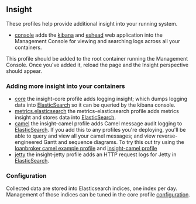 ## Insight

These profiles help provide additional insight into your running system.

* [console](/fabric/profiles/insight/console.profile) adds the [kibana](http://www.elasticsearch.org/overview/kibana/) and [eshead](http://mobz.github.io/elasticsearch-head/) web application into the Management Console for viewing and searching logs across all your containers.

This profile should be added to the root container running the Management Console. Once you've added it, reload the page and the Insight perspective should appear.

 ### Adding more insight into your containers

* [core](/fabric/profiles/insight/core.profile) the insight-core profile adds logging insight; which dumps logging data into [ElasticSearch](http://www.elasticsearch.org/) so it can be queried by the kibana console.
* [metrics.elasticsearch](/fabric/profiles/insight/metrics.elasticsearch.profile) the metrics-elasticsearch profile adds metrics insight and stores data into [ElasticSearch](http://www.elasticsearch.org/).
* [camel](/fabric/profiles/insight/camel.profile) the insight-camel profile adds Camel message audit logging to [ElasticSearch](http://www.elasticsearch.org/). If you add this to any profiles you're deploying, you'll be able to query and view all your camel messages; and view reverse-engineered Gantt and sequence diagrams. To try this out try using the [loanbroker camel example profile](/fabric/profiles/example/camel/loanbroker.profile) and [insight-camel profile](/fabric/profiles/insight/camel.profile)
* [jetty](/fabric/profiles/insight/jetty.profile) the insight-jetty profile adds an HTTP request logs for Jetty in [ElasticSearch](http://www.elasticsearch.org/).

### Configuration

Collected data are stored into Elasticsearch indices, one index per day.
Management of those indices can be tuned in the core profile [configuration](/fabric/profiles/insight/core.profile/io.fabric8.insight.elasticsearch-default.properties).